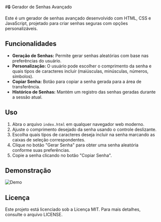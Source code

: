 #🔒 Gerador de Senhas Avançado

Este é um gerador de senhas avançado desenvolvido com HTML, CSS e JavaScript, projetado para criar senhas seguras com opções personalizáveis.

## Funcionalidades

- **Geração de Senhas:** Permite gerar senhas aleatórias com base nas preferências do usuário.
- **Personalização:** O usuário pode escolher o comprimento da senha e quais tipos de caracteres incluir (maiúsculas, minúsculas, números, símbolos).
- **Copiar Senha:** Botão para copiar a senha gerada para a área de transferência.
- **Histórico de Senhas:** Mantém um registro das senhas geradas durante a sessão atual.

## Uso

1. Abra o arquivo `index.html` em qualquer navegador web moderno.
2. Ajuste o comprimento desejado da senha usando o controle deslizante.
3. Escolha quais tipos de caracteres deseja incluir na senha marcando as caixas de seleção correspondentes.
4. Clique no botão "Gerar Senha" para obter uma senha aleatória conforme suas preferências.
5. Copie a senha clicando no botão "Copiar Senha".

## Demonstração

![Demo](demo.png)

## Licença

Este projeto está licenciado sob a Licença MIT. Para mais detalhes, consulte o arquivo LICENSE.
